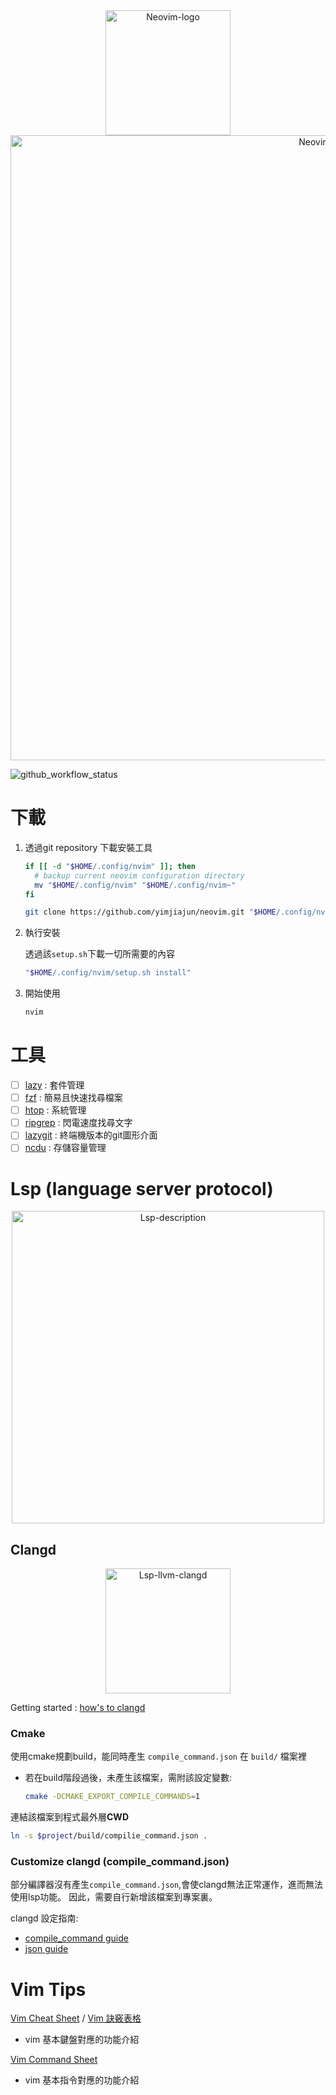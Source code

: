 <div align="center">
  <img src="https://upload.wikimedia.org/wikipedia/commons/4/4f/Neovim-logo.svg" alt="Neovim-logo" width="200">
</div>

<div align="center">
  <img src="https://github.com/yimjiajun/neovim/wiki/images/neovim_home.png" alt="Neovim Home" width="1000">
</div>

![github_workflow_status](https://github.com/yimjiajun/neovim/actions/workflows/main.yml/badge.svg)

# 下載

1. 透過git repository 下載安裝工具

    ```bash
    if [[ -d "$HOME/.config/nvim" ]]; then
      # backup current neovim configuration directory
      mv "$HOME/.config/nvim" "$HOME/.config/nvim~"
    fi

    git clone https://github.com/yimjiajun/neovim.git "$HOME/.config/nvim"
    ```

2. 執行安裝

    透過該`setup.sh`下載一切所需要的內容

    ```bash
    "$HOME/.config/nvim/setup.sh install"
    ```

3. 開始使用

    ```bash
    nvim
    ```

# 工具

- [ ] [lazy](https://github.com/folke/lazy.nvim) : 套件管理
- [ ] [fzf](https://github.com/junegunn/fzf) : 簡易且快速找尋檔案
- [ ] [htop](https://htop.dev/) : 系統管理
- [ ] [ripgrep](https://github.com/BurntSushi/ripgrep) : 閃電速度找尋文字
- [ ] [lazygit](https://github.com/jesseduffield/lazygit) : 終端機版本的git圖形介面
- [ ] [ncdu](https://dev.yorhel.nl/ncdu) : 存儲容量管理

# Lsp (language server protocol)

<div align="center">
  <img src="https://matklad.github.io/assets/LSP-MxN.png" alt="Lsp-description" width="500"/>
</div>

## Clangd

<div align="center">
  <img src="https://llvm.org/img/LLVMWyvernBig.png" alt="Lsp-llvm-clangd" width="200">
</div>

Getting started : [how's to clangd](https://clangd.llvm.org/installation#compile_commandsjson)

### Cmake

使用cmake規劃build，能同時產生 `compile_command.json` 在 `build/` 檔案裡

- 若在build階段過後，未產生該檔案，需附該設定變數:

    ```bash
    cmake -DCMAKE_EXPORT_COMPILE_COMMANDS=1
    ```

連結該檔案到程式最外層**CWD**

```bash
ln -s $project/build/compilie_command.json .
```

### Customize clangd (compile_command.json)

部分編譯器沒有產生`compile_command.json`,會使clangd無法正常運作，進而無法使用lsp功能。
因此，需要自行新增該檔案到專案裏。

clangd 設定指南:
- [compile_command guide](https://github.com/neovim/nvim-lspconfig/blob/master/doc/server_configurations.md#clangd)
- [json guide](https://clang.llvm.org/docs/JSONCompilationDatabase.html)

# Vim Tips

[Vim Cheat Sheet](https://vim.rtorr.com) / [Vim 訣竅表格](https://vim.rtorr.com/lang/zh_tw)
- vim 基本鍵盤對應的功能介紹

[Vim Command Sheet](https://vimhelp.org/index.txt.html#ex-cmd-index)
- vim 基本指令對應的功能介紹
